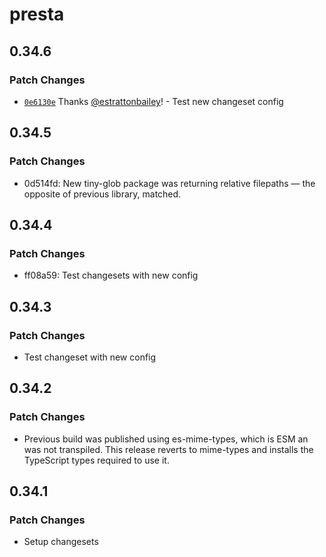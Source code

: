 # presta

## 0.34.6

### Patch Changes

- [`0e6130e`](https://github.com/sure-thing/presta/commit/0e6130e3ceb3f5bcac3b9ac94ff95b590400f05f) Thanks [@estrattonbailey](https://github.com/estrattonbailey)! - Test new changeset config

## 0.34.5

### Patch Changes

- 0d514fd: New tiny-glob package was returning relative filepaths — the opposite of previous library, matched.

## 0.34.4

### Patch Changes

- ff08a59: Test changesets with new config

## 0.34.3

### Patch Changes

- Test changeset with new config

## 0.34.2

### Patch Changes

- Previous build was published using es-mime-types, which is ESM an was not transpiled. This release reverts to mime-types and installs the TypeScript types required to use it.

## 0.34.1

### Patch Changes

- Setup changesets
